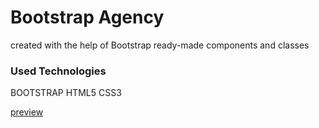 <h1>Bootstrap Agency</h1>
<p>created with the help of Bootstrap ready-made components and classes</p>
<h3>Used Technologies</h3>
<p>BOOTSTRAP HTML5 CSS3</p>
<a href="https://mtagency.netlify.app/#services">preview</a>
<img src="/images/agency.gif" alt="">
<img src="/images/responsive.gif" alt="">

